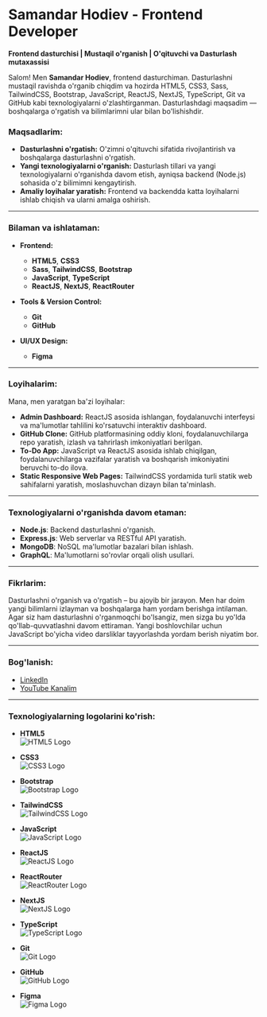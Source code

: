 # Samandar Hodiev - Frontend Developer

**Frontend dasturchisi | Mustaqil o'rganish | O'qituvchi va Dasturlash mutaxassisi**

Salom! Men **Samandar Hodiev**, frontend dasturchiman. Dasturlashni mustaqil ravishda o'rganib chiqdim va hozirda HTML5, CSS3, Sass, TailwindCSS, Bootstrap, JavaScript, ReactJS, NextJS, TypeScript, Git va GitHub kabi texnologiyalarni o'zlashtirganman. Dasturlashdagi maqsadim — boshqalarga o'rgatish va bilimlarimni ular bilan bo'lishishdir.

### Maqsadlarim:
- **Dasturlashni o'rgatish:** O'zimni o'qituvchi sifatida rivojlantirish va boshqalarga dasturlashni o'rgatish.
- **Yangi texnologiyalarni o'rganish:** Dasturlash tillari va yangi texnologiyalarni o'rganishda davom etish, ayniqsa backend (Node.js) sohasida o'z bilimimni kengaytirish.
- **Amaliy loyihalar yaratish:** Frontend va backendda katta loyihalarni ishlab chiqish va ularni amalga oshirish.

---

### Bilaman va ishlataman:
- **Frontend:**  
    - **HTML5**, **CSS3**  
    - **Sass**, **TailwindCSS**, **Bootstrap**  
    - **JavaScript**, **TypeScript**  
    - **ReactJS**, **NextJS**, **ReactRouter**

- **Tools & Version Control:**
    - **Git**  
    - **GitHub**

- **UI/UX Design:**
    - **Figma**

---

### Loyihalarim:
Mana, men yaratgan ba'zi loyihalar:

- **Admin Dashboard:** ReactJS asosida ishlangan, foydalanuvchi interfeysi va ma'lumotlar tahlilini ko'rsatuvchi interaktiv dashboard.
- **GitHub Clone:** GitHub platformasining oddiy kloni, foydalanuvchilarga repo yaratish, izlash va tahrirlash imkoniyatlari berilgan.
- **To-Do App:** JavaScript va ReactJS asosida ishlab chiqilgan, foydalanuvchilarga vazifalar yaratish va boshqarish imkoniyatini beruvchi to-do ilova.
- **Static Responsive Web Pages:** TailwindCSS yordamida turli statik web sahifalarni yaratish, moslashuvchan dizayn bilan ta'minlash.

---

### Texnologiyalarni o'rganishda davom etaman:
- **Node.js**: Backend dasturlashni o'rganish.
- **Express.js**: Web serverlar va RESTful API yaratish.
- **MongoDB**: NoSQL ma'lumotlar bazalari bilan ishlash.
- **GraphQL**: Ma'lumotlarni so'rovlar orqali olish usullari.

---

### Fikrlarim:
Dasturlashni o'rganish va o'rgatish – bu ajoyib bir jarayon. Men har doim yangi bilimlarni izlayman va boshqalarga ham yordam berishga intilaman. Agar siz ham dasturlashni o'rganmoqchi bo'lsangiz, men sizga bu yo'lda qo'llab-quvvatlashni davom ettiraman. Yangi boshlovchilar uchun JavaScript bo'yicha video darsliklar tayyorlashda yordam berish niyatim bor.

---

### Bog'lanish:
- [LinkedIn](https://www.linkedin.com/in/samandarhodiev)
- [YouTube Kanalim](https://www.youtube.com/c/samandarhodiev)

---

### Texnologiyalarning logolarini ko'rish:
- **HTML5**  
  ![HTML5 Logo](https://img.icons8.com/color/48/000000/html-5.png)

- **CSS3**  
  ![CSS3 Logo](https://img.icons8.com/color/48/000000/css3.png)

- **Bootstrap**  
  ![Bootstrap Logo](https://img.icons8.com/color/48/000000/bootstrap.png)

- **TailwindCSS**  
  ![TailwindCSS Logo](https://img.icons8.com/color/48/000000/tailwindcss.png)

- **JavaScript**  
  ![JavaScript Logo](https://img.icons8.com/color/48/000000/javascript.png)

- **ReactJS**  
  ![ReactJS Logo](https://img.icons8.com/color/48/000000/react-native.png)

- **ReactRouter**  
  ![ReactRouter Logo](https://img.icons8.com/color/48/000000/react-router.png)

- **NextJS**  
  ![NextJS Logo](https://img.icons8.com/color/48/000000/nextjs.png)

- **TypeScript**  
  ![TypeScript Logo](https://img.icons8.com/color/48/000000/typescript.png)

- **Git**  
  ![Git Logo](https://img.icons8.com/color/48/000000/git.png)

- **GitHub**  
  ![GitHub Logo](https://img.icons8.com/color/48/000000/github-2.png)

- **Figma**  
  ![Figma Logo](https://img.icons8.com/color/48/000000/figma.png)

